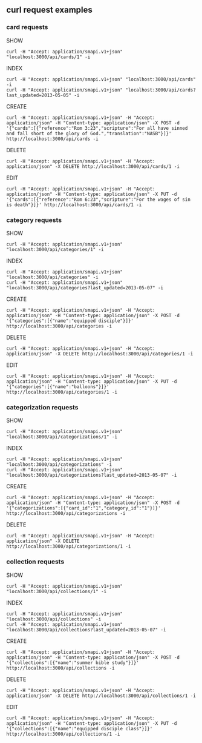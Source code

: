 ## curl request examples

### card requests

SHOW

    curl -H "Accept: application/smapi.v1+json" "localhost:3000/api/cards/1" -i

INDEX

    curl -H "Accept: application/smapi.v1+json" "localhost:3000/api/cards" -i
    curl -H "Accept: application/smapi.v1+json" "localhost:3000/api/cards?last_updated=2013-05-05" -i

CREATE

    curl -H "Accept: application/smapi.v1+json" -H "Accept: application/json" -H "Content-type: application/json" -X POST -d '{"cards":[{"reference":"Rom 3:23","scripture":"For all have sinned and fall short of the glory of God.","translation":"NASB"}]}' http://localhost:3000/api/cards -i

DELETE

    curl -H "Accept: application/smapi.v1+json" -H "Accept: application/json" -X DELETE http://localhost:3000/api/cards/1 -i

EDIT

    curl -H "Accept: application/smapi.v1+json" -H "Accept: application/json" -H "Content-type: application/json" -X PUT -d '{"cards":[{"reference":"Rom 6:23","scripture":"For the wages of sin is death"}]}' http://localhost:3000/api/cards/1 -i

### category requests

SHOW

    curl -H "Accept: application/smapi.v1+json" "localhost:3000/api/categories/1" -i

INDEX

    curl -H "Accept: application/smapi.v1+json" "localhost:3000/api/categories" -i
    curl -H "Accept: application/smapi.v1+json" "localhost:3000/api/categories?last_updated=2013-05-07" -i

CREATE

    curl -H "Accept: application/smapi.v1+json" -H "Accept: application/json" -H "Content-type: application/json" -X POST -d '{"categories":[{"name":"equipped disciple"}]}' http://localhost:3000/api/categories -i

DELETE

    curl -H "Accept: application/smapi.v1+json" -H "Accept: application/json" -X DELETE http://localhost:3000/api/categories/1 -i

EDIT

    curl -H "Accept: application/smapi.v1+json" -H "Accept: application/json" -H "Content-type: application/json" -X PUT -d '{"categories":[{"name":"balloons"}]}' http://localhost:3000/api/categories/1 -i

### categorization requests

SHOW

    curl -H "Accept: application/smapi.v1+json" "localhost:3000/api/categorizations/1" -i

INDEX

    curl -H "Accept: application/smapi.v1+json" "localhost:3000/api/categorizations" -i
    curl -H "Accept: application/smapi.v1+json" "localhost:3000/api/categorizations?last_updated=2013-05-07" -i

CREATE

    curl -H "Accept: application/smapi.v1+json" -H "Accept: application/json" -H "Content-type: application/json" -X POST -d '{"categorizations":[{"card_id":"1","category_id":"1"}]}' http://localhost:3000/api/categorizations -i

DELETE

    curl -H "Accept: application/smapi.v1+json" -H "Accept: application/json" -X DELETE http://localhost:3000/api/categorizations/1 -i

### collection requests

SHOW

    curl -H "Accept: application/smapi.v1+json" "localhost:3000/api/collections/1" -i

INDEX

    curl -H "Accept: application/smapi.v1+json" "localhost:3000/api/collections" -i
    curl -H "Accept: application/smapi.v1+json" "localhost:3000/api/collections?last_updated=2013-05-07" -i

CREATE

    curl -H "Accept: application/smapi.v1+json" -H "Accept: application/json" -H "Content-type: application/json" -X POST -d '{"collections":[{"name":"summer bible study"}]}' http://localhost:3000/api/collections -i

DELETE

    curl -H "Accept: application/smapi.v1+json" -H "Accept: application/json" -X DELETE http://localhost:3000/api/collections/1 -i

EDIT

    curl -H "Accept: application/smapi.v1+json" -H "Accept: application/json" -H "Content-type: application/json" -X PUT -d '{"collections":[{"name":"equipped disciple class"}]}' http://localhost:3000/api/collections/1 -i
